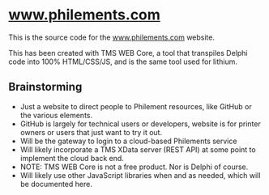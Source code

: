 # www.philements.com
This is the source code for the www.philements.com website.

This has been created with TMS WEB Core, a tool that transpiles Delphi code into 100% HTML/CSS/JS, and is the same tool used for lithium. 

## Brainstorming
- Just a website to direct people to Philement resources, like GitHub or the various elements.
- GitHub is largely for technical users or developers, website is for printer owners or users that just want to try it out.
- Will be the gateway to login to a cloud-based Philements service
- Will likely incorporate a TMS XData server (REST API) at some point to implement the cloud back end.
- NOTE: TMS WEB Core is not a free product. Nor is Delphi of course.
- Will likely use other JavaScript libraries when and as needed, which will be documented here.
  
